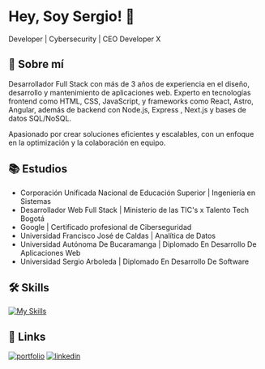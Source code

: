 
# Hey, Soy Sergio! 👋
Developer | Cybersecurity | CEO Developer X

## 🚀 Sobre mí
Desarrollador Full Stack con más de 3 años de experiencia en el diseño, desarrollo y mantenimiento de aplicaciones web. Experto en tecnologías frontend como HTML, CSS, JavaScript, y frameworks como React, Astro, Angular, además de backend con Node.js, Express , Next.js y bases de datos SQL/NoSQL. 

Apasionado por crear soluciones eficientes y escalables, con un enfoque en la optimización y la colaboración en equipo.

## 📚 Estudios

- Corporación Unificada Nacional de Educación Superior | Ingeniería en Sistemas
- Desarrollador Web Full Stack | Ministerio de las TIC's x Talento Tech Bogotá
- Google | Certificado profesional de Ciberseguridad
- Universidad Francisco José de Caldas | Analítica de Datos
- Universidad Autónoma De Bucaramanga | Diplomado En Desarrollo De Aplicaciones Web
- Universidad Sergio Arboleda | Diplomado En Desarrollo De Software

## 🛠 Skills

[![My Skills](https://skillicons.dev/icons?i=js,html,css,astro,angular,gcp,github,nodejs,react,tailwind,ts,vscode)](https://sergiostebanpgx.vercel.app/)

## 🔗 Links
[![portfolio](https://img.shields.io/badge/my_portfolio-000?style=for-the-badge&logo=ko-fi&logoColor=white)](https://sergiostebanpgx.vercel.app/) 
[![linkedin](https://img.shields.io/badge/linkedin-0A66C2?style=for-the-badge&logo=linkedin&logoColor=white)](https://www.linkedin.com/in/sergiostebanpg/)
